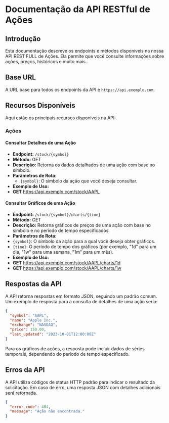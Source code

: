 # Documentação da API RESTful de Ações

## Introdução

Esta documentação descreve os endpoints e métodos disponíveis na nossa API REST FULL de Ações. Ela permite que você consulte informações sobre ações, preços, históricos e muito mais.

## Base URL

A URL base para todos os endpoints da API é `https://api.exemplo.com`.

## Recursos Disponíveis

Aqui estão os principais recursos disponíveis na API:

### Ações

#### Consultar Detalhes de uma Ação

- **Endpoint:** `/stock/{symbol}`
- **Método:** GET
- **Descrição:** Retorna os dados detalhados de uma ação com base no símbolo.
- **Parâmetros de Rota:**
  - `{symbol}`: O símbolo da ação que você deseja consultar.
- **Exemplo de Uso:**
- **GET** https://api.exemplo.com/stock/AAPL


#### Consultar Gráficos de uma Ação

- **Endpoint:** `/stock/{symbol}/charts/{time}`
- **Método:** GET
- **Descrição:** Retorna gráficos de preços de uma ação com base no símbolo e no período de tempo especificados.
- **Parâmetros de Rota:**
- `{symbol}`: O símbolo da ação para a qual você deseja obter gráficos.
- `{time}`: O período de tempo dos gráficos (por exemplo, "1d" para um dia, "1w" para uma semana, "1m" para um mês).
- **Exemplo de Uso:**
- **GET** https://api.exemplo.com/stock/AAPL/charts/1d
- **GET** https://api.exemplo.com/stock/AAPL/charts/1w



## Respostas da API

A API retorna respostas em formato JSON, seguindo um padrão comum. Um exemplo de resposta para a consulta de detalhes de uma ação seria:

```json
{
  "symbol": "AAPL",
  "name": "Apple Inc.",
  "exchange": "NASDAQ",
  "price": 150.00,
  "last_updated": "2023-10-01T12:00:00Z"
}
```

Para os gráficos de ações, a resposta pode incluir dados de séries temporais, dependendo do período de tempo especificado.

## Erros da API

A API utiliza códigos de status HTTP padrão para indicar o resultado da solicitação. Em caso de erro, uma resposta JSON com detalhes adicionais será retornada.
```json
{
  "error_code": 404,
  "message": "Ação não encontrada."
}
```
